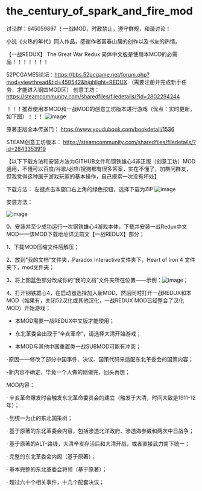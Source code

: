 # the_century_of_spark_and_fire_mod

讨论群：645059897
！一战MOD，时政禁止，遵守群规，和谐讨论！

小说《火热的年代》同人作品，感谢作者富春山居的创作以及书友的热情。

【一战REDUX】
The Great War Redux 简体中文版是使用本MOD的必需品！！！！！！！

52PCGAMES论坛：https://bbs.52pcgame.net/forum.php?mod=viewthread&tid=450542&highlight=REDUX （需要注册并完成新手任务，才能进入钢四MOD区）
创意工坊：https://steamcommunity.com/sharedfiles/filedetails/?id=2802294244

！！！推荐使用本MOD和一战MOD的创意工坊版本进行游戏（优点：实时更新，如下图）！！！
![image](https://user-images.githubusercontent.com/44506927/182624268-7272b803-d945-4231-8b76-1efd35781665.png)


原著正版全本传送门：
https://www.youdubook.com/bookdetail/1536

STEAM创意工坊版本：
https://steamcommunity.com/sharedfiles/filedetails/?id=2843353919

【以下下载方法和安装方法为GITHUB文件和钢铁雄心4非正版（创意工坊）MOD通用，不懂可以百度/谷歌/必应/搜狗都有很多答案，实在不懂了，加群问群友，但我觉得这种属于游戏玩家的基本操作，自己摸索一次没有坏处】

下载方法：
左键点击本窗口右上角的绿色按钮，选择下载为ZIP
![image](https://user-images.githubusercontent.com/44506927/182621019-eeb4ec70-b645-42e2-bf6a-d4d85f493082.png)

安装方法：

![image](https://user-images.githubusercontent.com/44506927/182621564-819cbccf-4d44-46a4-8c05-1cb8dc8b38d3.png)

0、安装并至少成功运行一次钢铁雄心4游戏本体，下载并安装一战Redux中文MOD——该MOD下载地址详见前文【一战REDUX】部分；

1、下载MOD压缩文件后解压；

2、放到“我的文档”文件夹，Paradox Interactive文件夹下，Heart of Iron 4 文件夹下，mod文件夹；

3、将上图蓝色部分改成你的“我的文档”文件夹所在位置——示例：![image](https://user-images.githubusercontent.com/44506927/182622546-4bc32140-e7a4-4c6e-a8f2-9c9c14f8fe68.png)；

4、打开钢铁雄心4，在启动器选择加入新MOD，然后同时打开一战REDUX和本MOD（如果有，关闭52汉化或其他汉化，一战REDUX MOD已经整合了汉化MOD）开始游戏；



- 本MOD需要一战REDUX中文版才能使用；

- 东北革委会出现于“辛亥革命”，请选择大清开始游戏；

- 本MOD与其他中国重置类一战SUBMOD可能有冲突；

-原因——修改了部分中国事件、决议、国策代码来适配东北革委会的国策内容；

-新内容不确定，毕竟一个人做的刚做完，回头再想；

MOD内容：

· 辛亥革命爆发时会触发东北革命委员会的建立（触发于大清，时间大致是1911-12年）；

· 到统一为止的东北国策树；

· 基于原著的东北革委会内容，包括渗透北洋政府、渗透海参崴和两次中日战争；

· 基于原著的ALT-路线，大清辛亥存活后和大清开战，或者直接武力南下统一；

· 完整的东北革委会内阁（基于原著）；

· 基本完整的东北革委会将领（基于原著）；

· 超过六十个相关事件，十几个配套决议；

